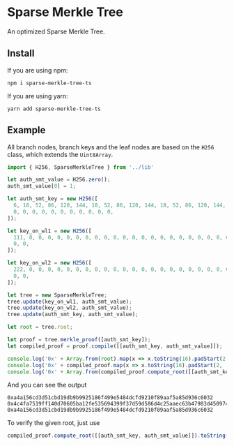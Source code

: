 # Sparse Merkle Tree

An optimized Sparse Merkle Tree.

## Install

If you are using npm:

```
npm i sparse-merkle-tree-ts
```

If you are using yarn:

```
yarn add sparse-merkle-tree-ts
```

## Example

All branch nodes, branch keys and the leaf nodes are based on the `H256` class, which extends the `Uint8Array`.

```typescript
import { H256, SparseMerkleTree } from '../lib'

let auth_smt_value = H256.zero();
auth_smt_value[0] = 1;

let auth_smt_key = new H256([
  6, 18, 52, 86, 120, 144, 18, 52, 86, 120, 144, 18, 52, 86, 120, 144, 18, 52, 86, 120, 144, 
  0, 0, 0, 0, 0, 0, 0, 0, 0, 0, 0,
]);

let key_on_wl1 = new H256([
  111, 0, 0, 0, 0, 0, 0, 0, 0, 0, 0, 0, 0, 0, 0, 0, 0, 0, 0, 0, 0, 0, 0, 0, 0, 0, 0, 0, 0, 0,
  0, 0,
]);

let key_on_wl2 = new H256([
  222, 0, 0, 0, 0, 0, 0, 0, 0, 0, 0, 0, 0, 0, 0, 0, 0, 0, 0, 0, 0, 0, 0, 0, 0, 0, 0, 0, 0, 0,
  0, 0,
]);

let tree = new SparseMerkleTree;
tree.update(key_on_wl1, auth_smt_value);
tree.update(key_on_wl2, auth_smt_value);
tree.update(auth_smt_key, auth_smt_value);

let root = tree.root;

let proof = tree.merkle_proof([auth_smt_key]);
let compiled_proof = proof.compile([[auth_smt_key, auth_smt_value]]);

console.log('0x' + Array.from(root).map(x => x.toString(16).padStart(2, '0')).join(''));
console.log('0x' + compiled_proof.map(x => x.toString(16).padStart(2, '0')).join(''));
console.log('0x' + Array.from(compiled_proof.compute_root([[auth_smt_key, auth_smt_value]])).map(x => x.toString(16).padStart(2, '0')).join(''));
```

And you can see the output

```
0xa4a156cd3d51cbd19db9b9925186f499e5484dcfd9210f89aaf5a85d936c6032
0x4c4fa7519ff140d70605ba12fe535694399f37d59d586d4c25aaec63b47983d450974cbcee00000000000000000000000000000000000000000000000000000000000000004f58
0xa4a156cd3d51cbd19db9b9925186f499e5484dcfd9210f89aaf5a85d936c6032
```

To verify the given root, just use

```typescript
compiled_proof.compute_root([[auth_smt_key, auth_smt_value]]).toString() == root.toString();
```